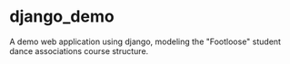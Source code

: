 # django_demo
A demo web application using django, modeling the "Footloose" student dance associations course structure.



